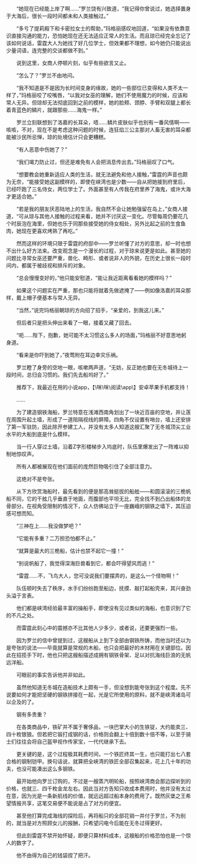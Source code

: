 　　“她现在已经能上岸了啊……”罗兰饶有兴致道，“我记得你曾说过，她选择置身于大海后，很长一段时间都未和人类接触过。”

　　“多亏了提莉殿下和卡密拉女士的帮助，”玛格丽感叹地回道，“如果没有依靠意识直接沟通的能力，恐怕她现在还无法适应正常人的生活。而且琼已经完全忘记了该如何说话，雷霆大人为她找了好几位学士，但效果都不理想，如今她仍只能说出少量词语，连完整的交谈都做不到。”

　　说到这里，女商人停顿片刻，似乎有些欲言又止。

　　“怎么了？”罗兰不由地问。

　　“我不知道是不是因为长时间变身的缘故，她的一些部位已变得和人类不太一样了，”玛格丽咬了咬嘴唇，“以我对女巫的理解，她们不使用魔力的时候，应该和常人无异。但琼却无法彻底回到之前的模样，她的脸颊、颈脖、手臂和双腿上都长着青蓝色的鳞片，就跟那些……海鬼一样。”

　　罗兰立刻联想到了洛嘉的长耳朵，唔……鳞片皮肤似乎也别有一番风情啊——咳咳，不对，现在不是考虑这种问题的时候，连狂焰三公主那对人畜无害的耳朵都能被沙民所忌惮，琼的处境估计只会更糟糕。

　　“有人恶意中伤她了？”

　　“我们竭力防止过，但还是难免有人会把消息传出去。”玛格丽叹了口气。

　　“想要教会她重新适应人类的生活，就无法避免和他人接触，”雷霆的声音也颇为无奈，“能接受她这副模样的，即使在峡湾也是少数——自从把她接到府里后，已经吓跑了三名侍女，两位学士了。外面甚至有人传我在府里养了海鬼，或许大海才更适合她。”

　　“若是我的朋友厌恶陆地上的生活，我自然不会让她勉强留在岛上，”女商人接道，“可从琼与其他人接触的过程来看，她并不讨厌这一变化。尽管每周仍要花几个时辰泡在海里，但她也乐于同那些接受她的侍女相处，另外比起之前的生食鱼肉，她现在更喜欢烤熟了再吃。”

　　然而这样的环境只限于雷霆的府邸中——罗兰听懂了对方的意思，却一时也想不出什么好方法来。改变观念是一个漫长的过程，对于琼来说更是如此。甚至她的问题比寻常女巫还要严重，兽化、畸形、或者说非人的外貌，在历史上很长一段时间内，都属于被歧视和排斥的对象。

　　“总会慢慢变好的，”他只能安慰道，“能让我近距离看看她的模样吗？”

　　如果这个问题实在严重，那也只能将就着先做遮掩了——例如像洛嘉的耳朵那样，戴上帽子便基本与常人无异。

　　“当然，”说完玛格丽朝琼的方向招了招手，“亲爱的，到我这儿来。”

　　但后者只是把头伸出来看了一眼，接着又藏了回去。

　　“呃……陛下，抱歉，她可能不太习惯这么多人的场面，”玛格丽不好意思地躬身道。

　　“看来是你吓到她了，”夜莺附在耳边幸灾乐祸。

　　罗兰瞪了身旁的空地一眼，咳嗽两声道，“无妨，反正她也要在无冬城待上一段时间，总归会习惯的。我们先去船坞好了。”

　　推荐下，我最近在用的小说app，【\咪\咪\阅读\app\\】安卓苹果手机都支持！

　　……

　　为了建造钢铁海船，罗兰特意在浅滩西南角划出了一块近百亩的空地，并让莲在周围升起土墙，形成了一道阻隔视线的屏障。四角不仅设置有哨台，墙上还安排了第一军驻防，因此除开参建工人，并没有太多人知道这艘汇聚了无冬城顶尖工业水平的大船到底是什么模样。

　　当一行人穿过土墙，沿着Z字形楼梯步入坞底时，队伍里爆发出了一阵难以抑制地惊叹声。

　　所有人都被展现在他们面前的庞然巨物吸引住了全部注意力。

　　这绝对不是夸张。

　　从下方欣赏海船时，最先看到的便是那高耸挺拔的船舷——和圆滚滚的三桅帆船不同，它的干舷几乎垂直于地面，而腹部也平坦无比，完全找不到凸出船体的龙骨部分。在视角受限制的情况下，众人仿佛站立于一座巍峨的钢铁之墙下，其压迫感可想而知。

　　“三神在上……我没做梦吧？”

　　“它能有多重？二万担恐怕都不止。”

　　“就算是最大的三桅船，估计也禁不起它一撞！”

　　“别说帆船了，我觉得深海巨兽看到它，都会吓得望风而逃！”

　　“雷霆……不，飞鸟大人，您可没说我们要摆弄的，是这么一个怪物啊！”

　　队伍顿时失去了秩序，水手们纷纷跑至船边，抚摸、敲打起船壳来，其兴奋劲头溢于言表。

　　他们都是峡湾经验最丰富的操船手，即使没有见过类似的海船，也意识到了它的不凡之处。

　　而雷霆此刻心中的震撼亦不比其他人少多少，或者说，还要更强烈一些。

　　因为罗兰的信中曾提到过，这艘船从上到下全部由钢铁所铸，而他当时还以为是夸张的说法——毕竟就算是常规的木船，也只会把最好的木材用在关键部位。因此在招揽手下时，他也只把这艘船描述成拥有钢铁骨架、足以对抗海线巨浪的无帆远洋船。

　　可眼前的事实告诉他并非如此。

　　虽然他知道无冬城在造船技术上颇有一手，但没想到能夸张到这个程度。先不说要如何才能把坚硬的钢铁拼接在一起，光是它所使用的原料，就不是峡湾诸岛可以企及的了。

　　钢有多贵重？

　　在各类商品中，铁矿并不属于奢侈品，一块巴掌大小的生铁锭，大约能卖三、四十枚银狼。但若把它锻打成钢的话，价格则会翻上十倍到数十倍不等，以至于骑士们往往会将自己盔甲视作传家宝，一代代继承下去。

　　更关键的是，这个过程极其耗费时间，一个铁匠终其一生，也只能打出七八套合格的钢制铠甲。换句话说，就算把全峡湾的铁匠全部召集起来，花上几十年的功夫，也没可能凑出这么多钢铁。

　　最开始他向罗兰订购的，不过是一艘蒸汽明轮船，按照峡湾商会那边探听到的价格，也就三、四千枚金龙左右。因此当对方告知只收成本费用时，他并没有太过在意，因为光是一条新航线的价值，就远远超过船本身的费用了。既然灰堡之王希望情报共享，这笔交易便不能说是占了对方的便宜。

　　甚至他打算完成海线的探险后，再将船只的全部花销一并付于罗兰，不为别的，就当是对方照顾女儿的报酬，只希望闪电今后能在无冬过得更好。

　　但此刻雷霆不禁开始怀疑，即便只算材料成本，这艘船的价格恐怕也是一个惊人的数字了。

　　他不由得为自己的钱袋捏了把汗。
